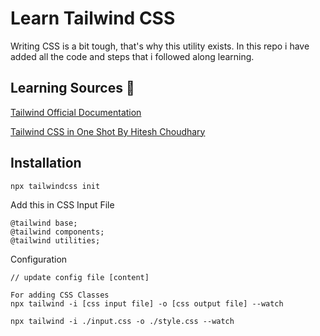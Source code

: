 # Learn Tailwind CSS

Writing CSS is a bit tough, that's why this utility exists. In this repo i have added all the code and steps that i followed along learning.

## Learning Sources 📝

[Tailwind Official Documentation](https://tailwindcss.com/docs/installation "Docs Link")

[Tailwind CSS in One Shot By Hitesh Choudhary](https://www.youtube.com/watch?v=_9mTJ84uL1Q "Video Link")

## Installation

```
npx tailwindcss init
```

Add this in CSS Input File

```
@tailwind base;
@tailwind components;
@tailwind utilities;
```

Configuration

```
// update config file [content]
```

```
For adding CSS Classes
npx tailwind -i [css input file] -o [css output file] --watch
```

```
npx tailwind -i ./input.css -o ./style.css --watch
```
